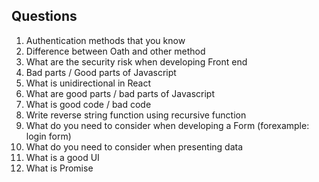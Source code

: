 ## Questions
1) Authentication methods that you know
2) Difference between Oath and other method
3) What are the security risk when developing Front end
4) Bad parts / Good parts of Javascript
5) What is unidirectional in React
6) What are good parts / bad parts of Javascript
7) What is good code / bad code
8) Write reverse string function using recursive function
9) What do you need to consider when developing a Form (forexample: login form)
10) What do you need to consider when presenting data
11) What is a good UI
12) What is Promise

